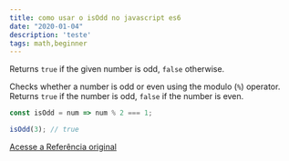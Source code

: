 ```yaml
---
title: como usar o isOdd no javascript es6
date: "2020-01-04"
description: 'teste'
tags: math,beginner
---
```


Returns `true` if the given number is odd, `false` otherwise.

Checks whether a number is odd or even using the modulo (`%`) operator.
Returns `true` if the number is odd, `false` if the number is even.

```js
const isOdd = num => num % 2 === 1;
```

```js
isOdd(3); // true
```

[Acesse a Referência original](http://github.com/30-seconds/)
